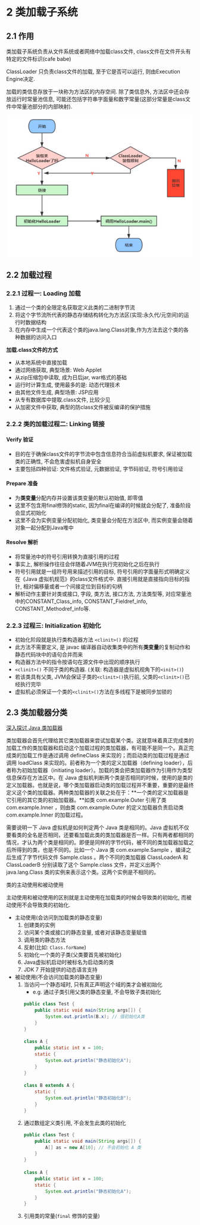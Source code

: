 # 2 类加载子系统

## 2.1 作用

类加载子系统负责从文件系统或者网络中加载class文件, class文件在文件开头有特定的文件标识(cafe babe)

ClassLoader 只负责class文件的加载, 至于它是否可以运行, 则由Execution Engine决定.

加载的类信息存放于一块称为方法区的内存空间. 除了类信息外, 方法区中还会存放运行时常量池信息, 可能还包括字符串字面量和数字常量(这部分常量是class文件中常量池部分的内部映射).

![类加载过程](2020-10-14-09-14-19.png)

## 2.2 加载过程

### 2.2.1 过程一: Loading 加载

1. 通过一个类的全限定名获取定义此类的二进制字节流
2. 将这个字节流所代表的静态存储结构转化为方法区(实现:永久代/元空间)的运行时数据结构
3. 在内存中生成一个代表这个类的java.lang.Class对象,作为方法去这个类的各种数据的访问入口

**加载.class文件的方式**

- 从本地系统中直接加载
- 通过网络获取, 典型场景: Web Applet
- 从zip压缩包中读取, 成为日后jar, war格式的基础
- 运行时计算生成, 使用最多的是: 动态代理技术
- 由其他文件生成, 典型场景: JSP应用
- 从专有数据库中提取.class文件, 比较少见
- 从加密文件中获取, 典型的防class文件被反编译的保护措施

### 2.2.2 类的加载过程二: Linking 链接

#### Verify 验证

- 目的在于确保class文件的字节流中包含信息符合当前虚拟机要求, 保证被加载类的正确性, 不会危害虚拟机自身安全
- 主要包括四种验证: 文件格式验证, 元数据验证, 字节码验证, 符号引用验证

#### Prepare 准备

- 为**类变量**分配内存并设置该类变量的默认初始值, 即零值
- 这里不包含用final修饰的static, 因为final在编译的时候就会分配了, 准备阶段会显式初始化
- 这里不会为实例变量分配初始化, 类变量会分配在方法区中, 而实例变量会随着对象一起分配到Java堆中


#### Resolve 解析

- 将常量池中的符号引用转换为直接引用的过程
- 事实上, 解析操作往往会伴随着JVM在执行完初始化之后在执行
- 符号引用就是一组符号用来描述引用的目标, 符号引用的字面量形式明确定义在《Java 虚拟机规范》的class文件格式中. 直接引用就是直接指向目标的指针, 相对偏移量或者一个间接定位到目标的句柄
- 解析动作主要针对类或接口, 字段, 类方法, 接口方法, 方法类型等, 对应常量池中的CONSTANT_Class_info, CONSTANT_Fieldref_info, CONSTANT_Methodref_info等.

### 2.2.3 过程三: Initialization 初始化

- 初始化阶段就是执行类构造器方法 `<clinit>()` 的过程
- 此方法不需要定义, 是 javac 编译器自动收集类中的所有**类变量**的复制动作和静态代码块中的语句合并而来
- 构造器方法中的指令按语句在源文件中出现的顺序执行
- `<clinit>()` 不同于类的构造器. (关联: 构造器是虚拟机视角下的`<init>()`)
- 若该类具有父类, JVM会保证子类的`<clinit>()`执行前, 父类的`<clinit>()`已经执行完毕
- 虚拟机必须保证一个类的`<clinit>()`方法在多线程下是被同步加锁的

## 2.3 类加载器分类

[深入探讨 Java 类加载器](https://developer.ibm.com/zh/articles/j-lo-classloader/)

类加载器会首先代理给其它类加载器来尝试加载某个类。这就意味着真正完成类的加载工作的类加载器和启动这个加载过程的类加载器，有可能不是同一个。真正完成类的加载工作是通过调用 defineClass 来实现的；而启动类的加载过程是通过调用 loadClass 来实现的。前者称为一个类的定义加载器（defining loader），后者称为初始加载器（initiating loader）。加载的类会把类加载器作为引用作为类型信息保存在方法区中。在 Java 虚拟机判断两个类是否相同的时候，使用的是类的定义加载器。也就是说，哪个类加载器启动类的加载过程并不重要，重要的是最终定义这个类的加载器。两种类加载器的关联之处在于：**一个类的定义加载器是它引用的其它类的初始加载器。**如类 com.example.Outer 引用了类 com.example.Inner ，则由类 com.example.Outer 的定义加载器负责启动类 com.example.Inner 的加载过程。

需要说明一下 Java 虚拟机是如何判定两个 Java 类是相同的。Java 虚拟机不仅要看类的全名是否相同，还要看加载此类的类加载器是否一样。只有两者都相同的情况，才认为两个类是相同的。即便是同样的字节代码，被不同的类加载器加载之后所得到的类，也是不同的。比如一个 Java 类 com.example.Sample ，编译之后生成了字节代码文件 Sample.class 。两个不同的类加载器 ClassLoaderA 和 ClassLoaderB 分别读取了这个 Sample.class 文件，并定义出两个 java.lang.Class 类的实例来表示这个类。这两个实例是不相同的。

类的主动使用和被动使用

主动使用和被动使用的区别就是主动使用在加载类的时候会导致类的初始化, 而被动使用不会导致类的初始化.

- 主动使用(会访问到加载类的静态变量)
    1. 创建类的实例
    2. 访问某个类或接口的静态变量, 或者对该静态变量赋值
    3. 调用类的静态方法
    4. 反射(比如: `Class.forName`)
    5. 初始化一个类的子类(父类要首先被初始化)
    6. Java虚拟机启动时被标名为启动类的类
    7. JDK 7 开始提供的动态语言支持
- 被动使用(不会访问加载类的静态变量)
    1. 当访问一个静态域时, 只有真正声明这个域的类才会被初始化
        - e.g. 通过子类引用父类的静态变量, 不会导致子类初始化
        ```java
        public class Test {
            public static void main(String args[]) {
                System.out.println(B.x); // 值初始化A类
            }
        }

        class A {
            public static int x = 100;
            static {
                System.out.println("静态初始化A");
            }
        }

        class B extends A {
            static {
                System.out.println("静态初始化B");
            }
        }
        ```
    2. 通过数组定义类引用, 不会发生此类的初始化
        ```java
        public class Test {
            public static void main(String args[]) {
                A[] as = new A[10]; // 不会初始化 A 类
            }
        }

        class A {
            public static int x = 100;
            static {
                System.out.println("静态初始化A");
            }
        }

        ```
    3. 引用类的常量(`final` 修饰的变量)